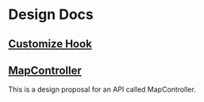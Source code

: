 # Design Docs

## [Customize Hook](./design/customize-hook.md)

## [MapController](./design/map-controller.md)

This is a design proposal for an API called MapController.
